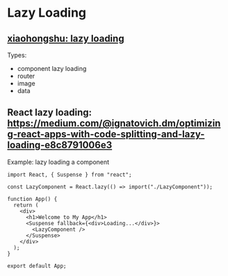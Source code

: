 # Lazy Loading

## <a href="https://www.xiaohongshu.com/explore/68d63ceb0000000013005f69?app_platform=ios&app_version=8.99.1&share_from_user_hidden=true&xsec_source=app_share&type=normal&xsec_token=CBtSUTi7L4R714z4Yz496ebjhk6U7AAUt4s1niWEb5IFA=&author_share=1&xhsshare=WeixinSession&shareRedId=N0o7QTc5Sjk2NzUyOTgwNjY0OTc2SUhB&apptime=1758895768&share_id=59e17a585f6d41d599258ac32d743604&code=081MYHkl2SDZmg4nIynl2vRvdb2MYHkL&state=wx_oauth">xiaohongshu: lazy loading</a>

Types:
- component lazy loading
- router
- image
- data

## React lazy loading: https://medium.com/@ignatovich.dm/optimizing-react-apps-with-code-splitting-and-lazy-loading-e8c8791006e3

Example: lazy loading a component

```
import React, { Suspense } from "react";

const LazyComponent = React.lazy(() => import("./LazyComponent"));

function App() {
  return (
    <div>
      <h1>Welcome to My App</h1>
      <Suspense fallback={<div>Loading...</div>}>
        <LazyComponent />
      </Suspense>
    </div>
  );
}

export default App;
```
